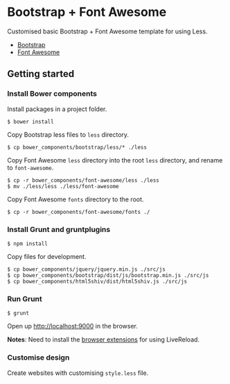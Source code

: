 Bootstrap + Font Awesome
=============

Customised basic Bootstrap + Font Awesome template for using Less.


- [Bootstrap](https://github.com/twbs/bootstrap)
- [Font Awesome](https://github.com/FortAwesome/Font-Awesome)

## Getting started

### Install Bower components

Install packages in a project folder.

    $ bower install

Copy Bootstrap less files to `less` directory.

    $ cp bower_components/bootstrap/less/* ./less

Copy Font Awesome `less` directory into the root `less` directory, and rename to `font-awesome`.

    $ cp -r bower_components/font-awesome/less ./less
    $ mv ./less/less ./less/font-awesome

Copy Font Awesome `fonts` directory to the root.

    $ cp -r bower_components/font-awesome/fonts ./

### Install Grunt and gruntplugins

    $ npm install

Copy files for development.

    $ cp bower_components/jquery/jquery.min.js ./src/js
    $ cp bower_components/bootstrap/dist/js/bootstrap.min.js ./src/js
    $ cp bower_components/html5shiv/dist/html5shiv.js ./src/js

### Run Grunt

    $ grunt

Open up [http://localhost:9000](http://localhost:9000) in the browser.

**Notes**: Need to install the [browser extensions](http://feedback.livereload.com/knowledgebase/articles/86242-how-do-i-install-and-use-the-browser-extensions-) for using LiveReload.

### Customise design

Create websites with customising `style.less` file.
